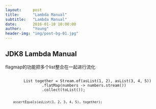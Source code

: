 ```yaml
---
layout:     post
title:      "Lambda Manual"
subtitle:   "Lambda Manual"
date:       2016-01-10 10:00:00
author:     "Young"
header-img: "img/post-bg-01.jpg"
---
```

  <script>
        function findCode(pre) {
            var node = pre.firstChild;
            return (node.nodeName == 'CODE' && node.className) ? node : false;
        }

        addEventListener('load', function() {
            Array.prototype.map.call(document.getElementsByTagName('pre'), findCode).
                    filter(Boolean).
                    forEach(function(code){hljs.highlightBlock(code);});
        }, false);
    </script>
<p></p>
<h2 class="section-heading">JDK8 Lambda Manual</h2>

<p>flagmap的功能把多个list整合在一起进行流化</p>
<pre><code class="ruby">
        List together = Stream.of(asList(1, 2), asList(3, 4, 5))
                .flatMap(numbers -> numbers.stream())
                .collect(toList());

        assertEquals(asList(1, 2, 3, 4, 5), together);
</code>
</pre>

